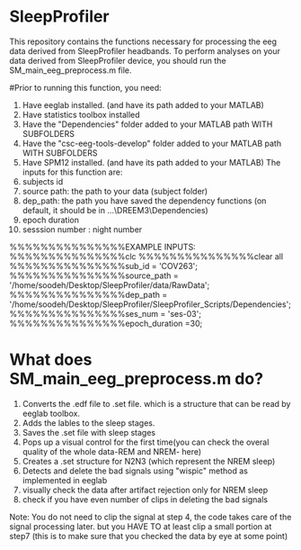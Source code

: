 # SleepProfiler
This repository contains the functions necessary for processing the eeg data derived from SleepProfiler headbands.
To perform analyses on your data derived from SleepProfiler device, you should run the SM_main_eeg_preprocess.m file. 

#Prior to running this function, you need:
1. Have eeglab installed. (and have its path added to your MATLAB)
2. Have statistics toolbox installed 
3. Have the "Dependencies" folder added to your MATLAB path WITH SUBFOLDERS
4. Have the "csc-eeg-tools-develop" folder added to your MATLAB path WITH SUBFOLDERS
5. Have SPM12 installed. (and have its path added to your MATLAB)
The inputs for this function are: 
1. subjects id
2. source path: the path to your data (subject folder)
3. dep_path: the path you have saved the dependency functions 
(on default, it should be in ...\DREEM3\Dependencies)
4. epoch duration
5. sesssion number : night number

%%%%%%%%%%%%%%%EXAMPLE INPUTS:
%%%%%%%%%%%%%%%clc
%%%%%%%%%%%%%%%clear all
%%%%%%%%%%%%%%%sub_id = 'COV263';
%%%%%%%%%%%%%%%source_path = '/home/soodeh/Desktop/SleepProfiler/data/RawData';
%%%%%%%%%%%%%%%dep_path = '/home/soodeh/Desktop/SleepProfiler/SleepProfiler_Scripts/Dependencies';
%%%%%%%%%%%%%%%ses_num = 'ses-03';
%%%%%%%%%%%%%%%epoch_duration =30;

# What does SM_main_eeg_preprocess.m do?

1. Converts the .edf file to .set file. which is a structure that can be read by eeglab toolbox.
2. Adds the lables to the sleep stages.
3. Saves the .set file with sleep stages 
4. Pops up a visual control for the first time(you can check the overal quality of the whole data-REM and NREM- here)
5. Creates a .set structure for N2N3 (which represent the NREM sleep)
6. Detects and delete the bad signals using "wispic" method as implemented in eeglab
7. visually check the data after artifact rejection only for NREM sleep
8. check if you have even number of clips in deleting the bad signals

Note: You do not need to clip the signal at step 4, the code takes care of the signal processing later. but you HAVE TO at least clip a small portion at step7 (this is to make sure that you checked the data by eye at some point)







